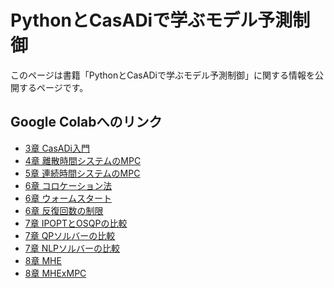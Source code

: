 # PythonとCasADiで学ぶモデル予測制御
このページは書籍「PythonとCasADiで学ぶモデル予測制御」に関する情報を公開するページです。

## Google Colabへのリンク

* [3章 CasADi入門](https://colab.research.google.com/github/proxima-technology/casadi_mpc_nyuumon/blob/master/src/chapter3.ipynb)
* [4章 離散時間システムのMPC](https://colab.research.google.com/github/proxima-technology/casadi_mpc_nyuumon/blob/master/src/chapter4.ipynb)
* [5章 連続時間システムのMPC](https://colab.research.google.com/github/proxima-technology/casadi_mpc_nyuumon/blob/master/src/chapter5.ipynb)
* [6章 コロケーション法](https://colab.research.google.com/github/proxima-technology/casadi_mpc_nyuumon/blob/master/src/chapter6_collocation.ipynb)
* [6章 ウォームスタート](https://colab.research.google.com/github/proxima-technology/casadi_mpc_nyuumon/blob/master/src/chapter6_initial_guess.ipynb)
* [6章 反復回数の制限](https://colab.research.google.com/github/proxima-technology/casadi_mpc_nyuumon/blob/master/src/chapter6_limit_iteration.ipynb)
* [7章 IPOPTとOSQPの比較](https://colab.research.google.com/github/proxima-technology/casadi_mpc_nyuumon/blob/master/src/chapter7_QP_example.ipynb)
* [7章 QPソルバーの比較](https://colab.research.google.com/github/proxima-technology/casadi_mpc_nyuumon/blob/master/src/chapter7_2d_quadrotor.ipynb)
* [7章 NLPソルバーの比較](https://colab.research.google.com/github/proxima-technology/casadi_mpc_nyuumon/blob/master/src/chapter7_chain_of_masses.ipynb)
* [8章 MHE](https://colab.research.google.com/github/proxima-technology/casadi_mpc_nyuumon/blob/master/src/chapter8_MHE.ipynb)
* [8章 MHExMPC](https://colab.research.google.com/github/proxima-technology/casadi_mpc_nyuumon/blob/master/src/chapter8_MPC_and_MHE.ipynb)
<!-- * [B章 acados](https://colab.research.google.com/github/proxima-technology/casadi_mpc_nyuumon/blob/master/src/chapter7_acados_tutorial.ipynb) -->